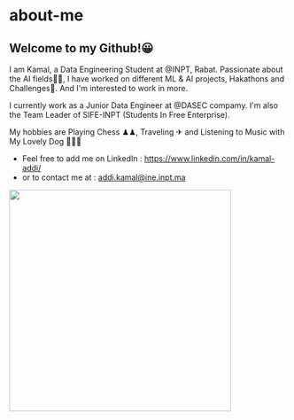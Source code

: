 # about-me
## Welcome to my Github!😀

I am Kamal, a Data Engineering Student at @INPT, Rabat. Passionate about the AI fields🤖🧠, I have worked on different ML & AI projects, Hakathons and Challenges🦾. And I'm interested to work in more. 

I currently work as a Junior Data Engineer at @DASEC compamy. I'm also the Team Leader of SIFE-INPT (Students In Free Enterprise). 

My hobbies are Playing Chess ♟♟, Traveling ✈ and Listening to Music with My Lovely Dog 🐕‍🐕‍🤠


* Feel free to add me on LinkedIn : https://www.linkedin.com/in/kamal-addi/
* or to contact me at : addi.kamal@ine.inpt.ma

<p>
  <img width="400" src="https://github-readme-stats.vercel.app/api?username=addi-kamal&show_icons=true&hide_border=true"></a>
</p>
